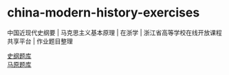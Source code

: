 # china-modern-history-exercises
中国近现代史纲要 | 马克思主义基本原理 | 在浙学 | 浙江省高等学校在线开放课程共享平台 | 作业题目整理  
  
[史纲题库](./史纲题库.md)  
[马原题库](./马原题库.md)  